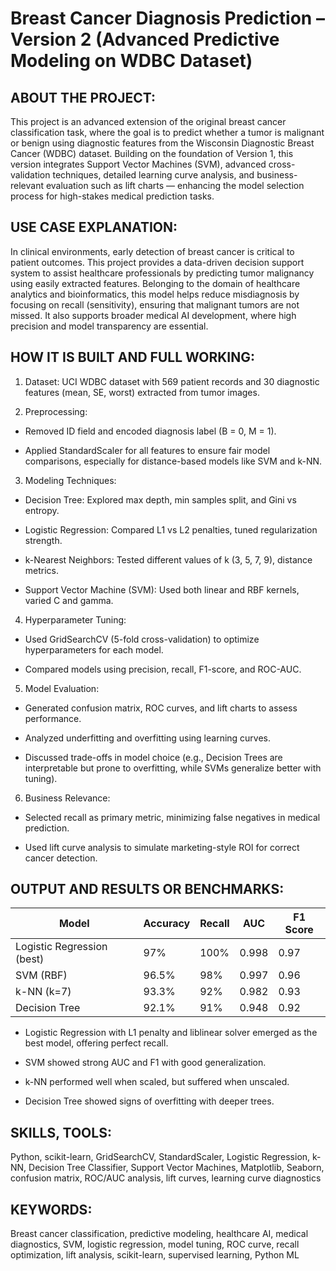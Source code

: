 # Breast Cancer Diagnosis Prediction – Version 2 (Advanced Predictive Modeling on WDBC Dataset)


## ABOUT THE PROJECT:
This project is an advanced extension of the original breast cancer classification task, where the goal is to predict whether a tumor is malignant or benign using diagnostic features from the Wisconsin Diagnostic Breast Cancer (WDBC) dataset. Building on the foundation of Version 1, this version integrates Support Vector Machines (SVM), advanced cross-validation techniques, detailed learning curve analysis, and business-relevant evaluation such as lift charts — enhancing the model selection process for high-stakes medical prediction tasks.


## USE CASE EXPLANATION:
In clinical environments, early detection of breast cancer is critical to patient outcomes. This project provides a data-driven decision support system to assist healthcare professionals by predicting tumor malignancy using easily extracted features. Belonging to the domain of healthcare analytics and bioinformatics, this model helps reduce misdiagnosis by focusing on recall (sensitivity), ensuring that malignant tumors are not missed. It also supports broader medical AI development, where high precision and model transparency are essential.


## HOW IT IS BUILT AND FULL WORKING:

1. Dataset: UCI WDBC dataset with 569 patient records and 30 diagnostic features (mean, SE, worst) extracted from tumor images.

2. Preprocessing:

- Removed ID field and encoded diagnosis label (B = 0, M = 1).

- Applied StandardScaler for all features to ensure fair model comparisons, especially for distance-based models like SVM and k-NN.

3. Modeling Techniques:

- Decision Tree: Explored max depth, min samples split, and Gini vs entropy.

- Logistic Regression: Compared L1 vs L2 penalties, tuned regularization strength.

- k-Nearest Neighbors: Tested different values of k (3, 5, 7, 9), distance metrics.

- Support Vector Machine (SVM): Used both linear and RBF kernels, varied C and gamma.

4. Hyperparameter Tuning:

- Used GridSearchCV (5-fold cross-validation) to optimize hyperparameters for each model.

- Compared models using precision, recall, F1-score, and ROC-AUC.

5. Model Evaluation:

- Generated confusion matrix, ROC curves, and lift charts to assess performance.

- Analyzed underfitting and overfitting using learning curves.

- Discussed trade-offs in model choice (e.g., Decision Trees are interpretable but prone to overfitting, while SVMs generalize better with tuning).

6. Business Relevance:

- Selected recall as primary metric, minimizing false negatives in medical prediction.

- Used lift curve analysis to simulate marketing-style ROI for correct cancer detection.


## OUTPUT AND RESULTS OR BENCHMARKS:

| Model                      | Accuracy | Recall | AUC   | F1 Score |
| -------------------------- | -------- | ------ | ----- | -------- |
| Logistic Regression (best) | 97%      | 100%   | 0.998 | 0.97     |
| SVM (RBF)                  | 96.5%    | 98%    | 0.997 | 0.96     |
| k-NN (k=7)                 | 93.3%    | 92%    | 0.982 | 0.93     |
| Decision Tree              | 92.1%    | 91%    | 0.948 | 0.92     |

- Logistic Regression with L1 penalty and liblinear solver emerged as the best model, offering perfect recall.

- SVM showed strong AUC and F1 with good generalization.

- k-NN performed well when scaled, but suffered when unscaled.

- Decision Tree showed signs of overfitting with deeper trees.


## SKILLS, TOOLS:
Python, scikit-learn, GridSearchCV, StandardScaler, Logistic Regression, k-NN, Decision Tree Classifier, Support Vector Machines, Matplotlib, Seaborn, confusion matrix, ROC/AUC analysis, lift curves, learning curve diagnostics


## KEYWORDS:
Breast cancer classification, predictive modeling, healthcare AI, medical diagnostics, SVM, logistic regression, model tuning, ROC curve, recall optimization, lift analysis, scikit-learn, supervised learning, Python ML
